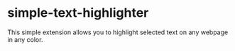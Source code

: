 # simple-text-highlighter
This simple extension allows you to highlight selected text on any webpage in any color.
